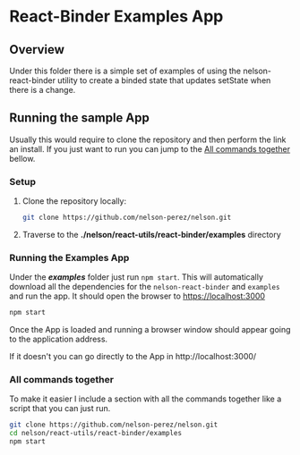 # React-Binder Examples App
## Overview
Under this folder there is a simple set of examples of using the nelson-react-binder utility to create a binded state that updates setState when there is a change.


## Running the sample App
Usually this would require to clone the repository and then perform the link an install.
If you just want to run you can jump to the [All commands together](#all-commands-together) bellow.


### Setup
1. Clone the repository locally:
    ```bash
    git clone https://github.com/nelson-perez/nelson.git
    ```
2. Traverse to the __./nelson/react-utils/react-binder/examples__ directory


### Running the Examples App
Under the ***examples*** folder just run `npm start`. This will automatically download all the dependencies for the `nelson-react-binder` and `examples` and run the app. It should open the browser to [https://localhost:3000](https://localhost:3000)
```bash
npm start
```
Once the App is loaded and running a browser window should appear going to the application address.

If it doesn't you can go directly to the App in http://localhost:3000/


### All commands together
To make it easier I include a section with all the commands together like a script that you can just run.
```bash
git clone https://github.com/nelson-perez/nelson.git
cd nelson/react-utils/react-binder/examples
npm start
```
